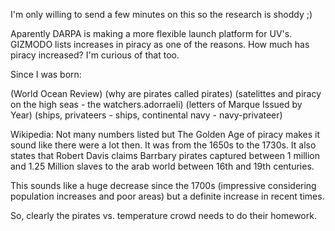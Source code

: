 

I'm only willing to send a few minutes on this so the research is shoddy ;)

Aparently DARPA is making a more flexible launch platform for UV's. GIZMODO lists increases in piracy as one of the reasons. How much has piracy increased? I'm curious of that too.

Since I was born:

(World Ocean Review)
(why are pirates called pirates)
(satelittes and piracy on the high seas - the watchers.adorraeli)
(letters of Marque Issued by Year)
(ships, privateers - ships, continental navy - navy-privateer)

Wikipedia:
Not many numbers listed but The Golden Age of piracy makes it sound like there were a lot then. It was from the 1650s to the 1730s. It also states that Robert Davis claims Barrbary pirates captured between 1 million and 1.25 Million slaves to the arab world between 16th and 19th centuries.

This sounds like a huge decrease since the 1700s (impressive considering population increases and poor areas) but a definite increase in recent times.

So, clearly the pirates vs. temperature crowd needs to do their homework.
